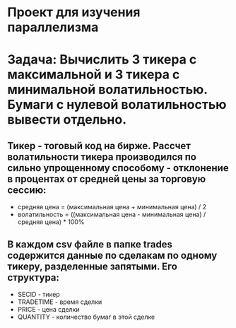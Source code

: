 # Проект для изучения параллелизма
# Задача: Вычислить 3 тикера с максимальной и 3 тикера с минимальной волатильностью. Бумаги с нулевой волатильностью вывести отдельно.
## Тикер - тоговый код на бирже. Рассчет волатильности тикера производился по сильно упрощенному способому - отклонение в процентах от средней цены за торговую сессию:
- средняя цена = (максимальная цена + минимальная цена) / 2
- волатильность = ((максимальная цена - минимальная цена) / средняя цена) * 100%
## В каждом csv файле в папке trades содержится данные по сделакам по одному тикеру, разделенные запятыми. Его структура:
- SECID - тикер
- TRADETIME - время сделки
- PRICE - цена сделки
- QUANTITY - количество бумаг в этой сделке 
